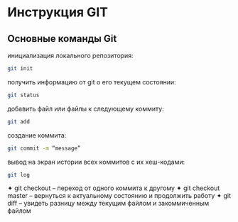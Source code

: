 # Инструкция GIT
## Основные команды Git

инициализация локального репозитория:
```sh
git init
```
получить информацию от git о его текущем состоянии:
```sh
git status
```
добавить файл или файлы к следующему коммиту:
```sh 
git add 
```
создание коммита:
```sh
git commit -m “message”
```
вывод на экран истории всех коммитов с их хеш-кодами:
```sh
git log
```
 
✦ git checkout – переход от одного коммита к другому
✦ git checkout master – вернуться к актуальному состоянию и продолжить работу
✦ git diff – увидеть разницу между текущим файлом и закоммиченным файлом